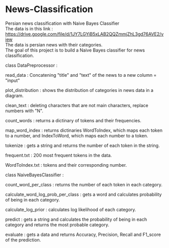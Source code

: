 # News-Classification
Persian news classification with Naive Bayes Classifier  
The data is in this link : https://drive.google.com/file/d/1JY7LGYiB5xLAB2QQZmmjZhL3gd76AVE2/view  
The data is persian news with their categories.  
The goal of this project is to build a Naive Bayes classifier for news classification.  

class DataPreprocessor :  

read_data : Concatening "title" and "text" of the news to a new column = "input"  

plot_distribution : shows the distribution of categories in news data in a diagram.  

clean_text : deleting characters that are not main characters, replace numbers with "N".  

count_words : returns a dictinary of tokens and their frequencies.  

map_word_index : returns dictinaries WordToIndex, which maps each token to a number, and IndexToWord, which maps each number to a token.  

tokenize : gets a string and returns the number of each token in the string.  

frequent.txt : 200 most frequent tokens in the data.  

WordToIndex.txt : tokens and their corresponding number.  

class NaiveBayesClassifier :  

count_word_per_class : returns the number of each token in each category.  

calculate_word_log_prob_per_class : gets a word and calculates probability of being in each category.  

calculate_log_prior : calculates log likelihood of each category.  

predict : gets a string and calculates the probability of being in each category and returns the most probable category.  

evaluate : gets a data and returns Accuracy, Precision, Recall and F1_score of the prediction.
